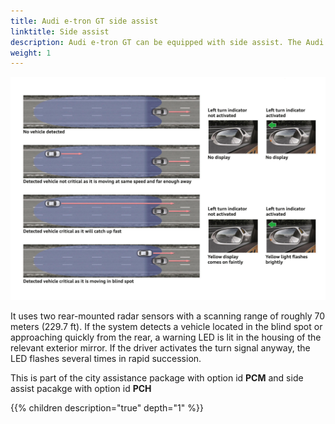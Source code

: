```yaml
---
title: Audi e-tron GT side assist
linktitle: Side assist
description: Audi e-tron GT can be equipped with side assist. The Audi side assist lane-changing assistant helps the driver to change lanes at driving speeds of 15 km/h (9.3 mph) and faster.
weight: 1
---
```


![Audi side assist](audisideassist.jpg "Audi side assist")

 It uses two rear-mounted radar sensors with a scanning range of roughly 70 meters (229.7 ft). If the system detects a vehicle located in the blind spot or approaching quickly from the rear, a warning LED is lit in the housing of the relevant exterior mirror. If the driver activates the turn signal anyway, the LED flashes several times in rapid succession.

This is part of the city assistance package with option id **PCM** and side assist pacakge with option id **PCH**

{{% children description="true" depth="1" %}}
